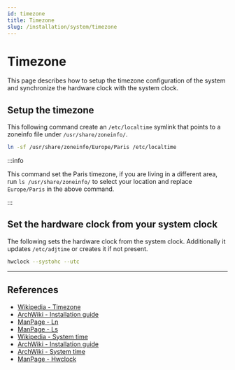 ```yaml
---
id: timezone
title: Timezone
slug: /installation/system/timezone
---
```


<head>
  <title>System timezone | Arcadia</title>
</head>

# Timezone

This page describes how to setup the timezone configuration of the system and synchronize the hardware clock with the system clock.

## Setup the timezone

This following command create an `/etc/localtime` symlink that points to a zoneinfo file under `/usr/share/zoneinfo/`.

``` bash
ln -sf /usr/share/zoneinfo/Europe/Paris /etc/localtime
```

:::info

This command set the Paris timezone, if you are living in a different area, run `ls /usr/share/zoneinfo/` to select your location and replace `Europe/Paris` in the above command.

:::

## Set the hardware clock from your system clock

The following sets the hardware clock from the system clock. Additionally it updates `/etc/adjtime` or creates it if not present.

``` bash
hwclock --systohc --utc
```

---

## References

- [Wikipedia - Timezone](https://en.wikipedia.org/wiki/Time_zone)
- [ArchWiki - Installation guide](https://wiki.archlinux.org/index.php/Installation_guide)
- [ManPage - Ln](https://jlk.fjfi.cvut.cz/arch/manpages/man/core/coreutils/ln.1.en)
- [ManPage - Ls](https://jlk.fjfi.cvut.cz/arch/manpages/man/core/coreutils/ls.1.en)
- [Wikipedia - System time](https://en.wikipedia.org/wiki/System_time)
- [ArchWiki - Installation guide](https://wiki.archlinux.org/index.php/Installation_guide#Time_zone)
- [ArchWiki - System time](https://wiki.archlinux.org/index.php/System_time#Hardware_clock_and_system_clock)
- [ManPage - Hwclock](https://jlk.fjfi.cvut.cz/arch/manpages/man/core/util-linux/hwclock.8.en)